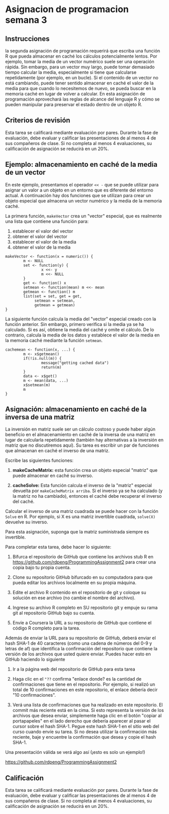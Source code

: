 
# Asignacion de programacion semana 3

## Instrucciones

la segunda asignación de programación requerirá que escriba una función R que pueda almacenar en caché los cálculos potencialmente lentos. Por ejemplo, tomar la media de un vector numérico suele ser una operación rápida. Sin embargo, para un vector muy largo, puede tomar demasiado tiempo calcular la media, especialmente si tiene que calcularse repetidamente (por ejemplo, en un bucle). Si el contenido de un vector no está cambiando, puede tener sentido almacenar en caché el valor de la media para que cuando lo necesitemos de nuevo, se pueda buscar en la memoria caché en lugar de volver a calcular. En esta asignación de programación aprovechará las reglas de alcance del lenguaje R y cómo se pueden manipular para preservar el estado dentro de un objeto R.


## Criterios de revisión

Esta tarea se calificará mediante evaluación por pares. Durante la fase de evaluación, debe evaluar y calificar las presentaciones de al menos 4 de sus compañeros de clase. Si no completa al menos 4 evaluaciones, su calificación de asignación se reducirá en un 20%.


## Ejemplo: almacenamiento en caché de la media de un vector

En este ejemplo, presentamos el operador ``<< -`` que se puede utilizar para asignar un valor a un objeto en un entorno que es diferente del entorno actual. A continuación hay dos funciones que se utilizan para crear un objeto especial que almacena un vector numérico y la media de la memoria caché.

La primera función, ``makeVector`` crea un "vector" especial, que es realmente una lista que contiene una función para:

1. establecer el valor del vector
2. obtener el valor del vector
3. establecer el valor de la media
4. obtener el valor de la media

~~~
makeVector <- function(x = numeric()) {
        m <- NULL
        set <- function(y) {
                x <<- y
                m <<- NULL
        }
        get <- function() x
        setmean <- function(mean) m <<- mean
        getmean <- function() m
        list(set = set, get = get,
             setmean = setmean,
             getmean = getmean)
}
~~~

La siguiente función calcula la media del "vector" especial creado con la función anterior. Sin embargo, primero verifica si la media ya se ha calculado. Si es así, obtiene la media del caché y omite el cálculo. De lo contrario, calcula la media de los datos y establece el valor de la media en la memoria caché mediante la función ``setmean``.

~~~
cachemean <- function(x, ...) {
        m <- x$getmean()
        if(!is.null(m)) {
                message("getting cached data")
                return(m)
        }
        data <- x$get()
        m <- mean(data, ...)
        x$setmean(m)
        m
}
~~~


## Asignación: almacenamiento en caché de la inversa de una matriz

La inversión en matriz suele ser un cálculo costoso y puede haber algún beneficio en el almacenamiento en caché de la inversa de una matriz en lugar de calcularla repetidamente (también hay alternativas a la inversión en matriz que no discutiremos aquí). Su tarea es escribir un par de funciones que almacenan en caché el inverso de una matriz.

Escribe las siguientes funciones:

1. **makeCacheMatrix:** esta función crea un objeto especial "matriz" que puede almacenar en caché su inverso.

2. **cacheSolve:** Esta función calcula el inverso de la "matriz" especial devuelta por ``makeCacheMatrix arriba``. Si el inverso ya se ha calculado (y la matriz no ha cambiado), entonces el caché debe recuperar el inverso del caché.

Calcular el inverso de una matriz cuadrada se puede hacer con la función ``Solve`` en R. Por ejemplo, si X es una matriz invertible cuadrada, ``solve(X)`` devuelve su inverso.

Para esta asignación, suponga que la matriz suministrada siempre es invertible.

Para completar esta tarea, debe hacer lo siguiente:

1. Bifurca el repositorio de GitHub que contiene los archivos stub R en https://github.com/rdpeng/ProgrammingAssignment2 para crear una copia bajo tu propia cuenta.

2. Clone su repositorio GitHub bifurcado en su computadora para que pueda editar los archivos localmente en su propia máquina.

3. Edite el archivo R contenido en el repositorio de git y coloque su solución en ese archivo (no cambie el nombre del archivo).

4. Ingrese su archivo R completo en SU repositorio git y empuje su rama git al repositorio GitHub bajo su cuenta.

5. Envíe a Coursera la URL a su repositorio de GitHub que contiene el código R completo para la tarea.


Además de enviar la URL para su repositorio de GitHub, deberá enviar el hash SHA-1 de 40 caracteres (como una cadena de números del 0-9 y letras de af) que identifica la confirmación del repositorio que contiene la versión de los archivos que usted quiere enviar. Puedes hacer esto en GitHub haciendo lo siguiente

1. Ir a la página web del repositorio de GitHub para esta tarea

2. Haga clic en el ``"??`` confirma "enlace donde? es la cantidad de confirmaciones que tiene en el repositorio. Por ejemplo, si realizó un total de 10 confirmaciones en este repositorio, el enlace debería decir "10 confirmaciones".

3. Verá una lista de confirmaciones que ha realizado en este repositorio. El commit más reciente está en la cima. Si esto representa la versión de los archivos que desea enviar, simplemente haga clic en el botón "copiar al portapapeles" en el lado derecho que debería aparecer al pasar el cursor sobre el hash SHA-1. Pegue este hash SHA-1 en el sitio web del curso cuando envíe su tarea. Si no desea utilizar la confirmación más reciente, baje y encuentre la confirmación que desea y copie el hash SHA-1.


Una presentación válida se verá algo así (¡esto es solo un ejemplo!)

https://github.com/rdpeng/ProgrammingAssignment2


## Calificación

Esta tarea se calificará mediante evaluación por pares. Durante la fase de evaluación, debe evaluar y calificar las presentaciones de al menos 4 de sus compañeros de clase. Si no completa al menos 4 evaluaciones, su calificación de asignación se reducirá en un 20%.







